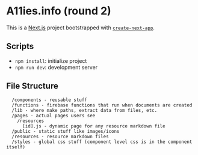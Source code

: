 # A11ies.info (round 2)

This is a [Next.js](https://nextjs.org/) project bootstrapped with [`create-next-app`](https://github.com/vercel/next.js/tree/canary/packages/create-next-app).

## Scripts
- `npm install`: initialize project
- `npm run dev`: development server

## File Structure
```
  /components - reusable stuff
  /functions - firebase functions that run when documents are created
  /lib - where make paths, extract data from files, etc.
  /pages - actual pages users see
    /resources
      [id].js - dynamic page for any resource markdown file
  /public - static stuff like images/icons
  /resources - resource markdown files
  /styles - global css stuff (component level css is in the component itself)
```
